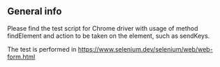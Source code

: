## General info
Please find the test script for Chrome driver with usage of method findElement and action to be taken on the element, such as sendKeys.

The test is performed in https://www.selenium.dev/selenium/web/web-form.html
